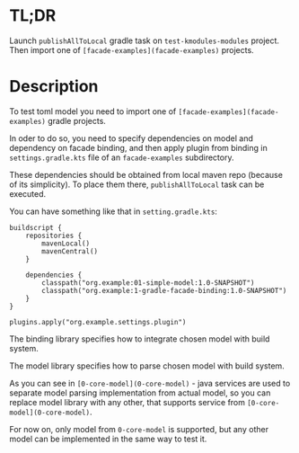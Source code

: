 # TL;DR
Launch `publishAllToLocal` gradle task on `test-kmodules-modules` project.
Then import one of `[facade-examples](facade-examples)` projects.

# Description
To test toml model you need to import one of `[facade-examples](facade-examples)`
gradle projects.

In oder to do so, you need to specify dependencies on model and dependency on facade 
binding, and then apply plugin from binding in `settings.gradle.kts` file of an `facade-examples`
subdirectory.

These dependencies should be obtained from local maven repo (because of its simplicity).
To place them there, `publishAllToLocal` task can be executed.

You can have something like that in `setting.gradle.kts`:
```kotiln
buildscript {
    repositories {
        mavenLocal()
        mavenCentral()
    }

    dependencies {
        classpath("org.example:01-simple-model:1.0-SNAPSHOT")
        classpath("org.example:1-gradle-facade-binding:1.0-SNAPSHOT")
    }
}

plugins.apply("org.example.settings.plugin")
```

The binding library specifies how to integrate chosen model with build system.

The model library specifies how to parse chosen model with build system.

As you can see in `[0-core-model](0-core-model)` - java services are used to separate
model parsing implementation from actual model, so you can replace model library
with any other, that supports service from `[0-core-model](0-core-model)`.

For now on, only model from `0-core-model` is supported, but any other model can be implemented
in the same way to test it.